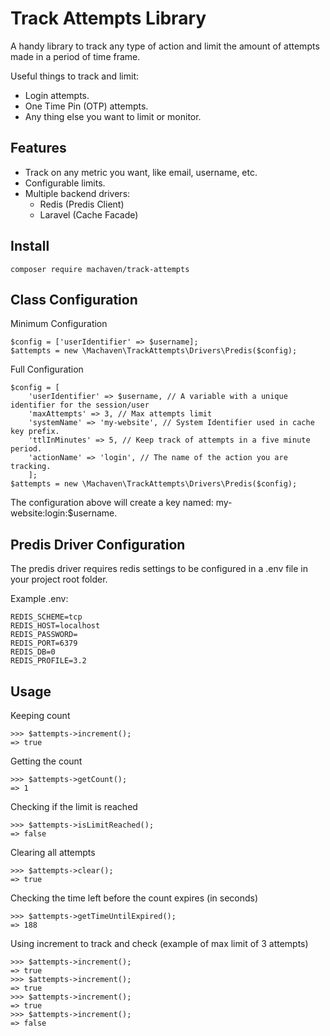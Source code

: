 Track Attempts Library
=========================

A handy library to track any type of action and limit the amount of attempts made in a period of time frame.

Useful things to track and limit:

* Login attempts.
* One Time Pin (OTP) attempts.
* Any thing else you want to limit or monitor.

Features
--------

* Track on any metric you want, like email, username, etc.
* Configurable limits.
* Multiple backend drivers:
    - Redis (Predis Client)
    - Laravel (Cache Facade)

Install
--------

```composer require machaven/track-attempts```

Class Configuration
--------
Minimum Configuration
```
$config = ['userIdentifier' => $username];
$attempts = new \Machaven\TrackAttempts\Drivers\Predis($config);

```
Full Configuration
```
$config = [
    'userIdentifier' => $username, // A variable with a unique identifier for the session/user
    'maxAttempts' => 3, // Max attempts limit
    'systemName' => 'my-website', // System Identifier used in cache key prefix.
    'ttlInMinutes' => 5, // Keep track of attempts in a five minute period.
    'actionName' => 'login', // The name of the action you are tracking.
    ];
$attempts = new \Machaven\TrackAttempts\Drivers\Predis($config);
```

The configuration above will create a key named: my-website:login:$username.

Predis Driver Configuration
--------
The predis driver requires redis settings to be configured in a .env file in your project root folder.

Example .env:
```
REDIS_SCHEME=tcp
REDIS_HOST=localhost
REDIS_PASSWORD=
REDIS_PORT=6379
REDIS_DB=0
REDIS_PROFILE=3.2
``` 

Usage
--------

Keeping count
```
>>> $attempts->increment();
=> true
```

Getting the count
```
>>> $attempts->getCount();
=> 1
```

Checking if the limit is reached
```
>>> $attempts->isLimitReached();
=> false
```

Clearing all attempts
```
>>> $attempts->clear();
=> true
```

Checking the time left before the count expires (in seconds)
```
>>> $attempts->getTimeUntilExpired();
=> 188
```

Using increment to track and check (example of max limit of 3 attempts)
```
>>> $attempts->increment();
=> true
>>> $attempts->increment();
=> true
>>> $attempts->increment();
=> true
>>> $attempts->increment();
=> false
```